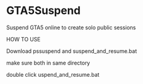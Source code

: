 # GTA5Suspend
Suspend GTA5 online to create solo public sessions

HOW TO USE

Download pssuspend and suspend_and_resume.bat

make sure both in same directory

double click uspend_and_resume.bat
